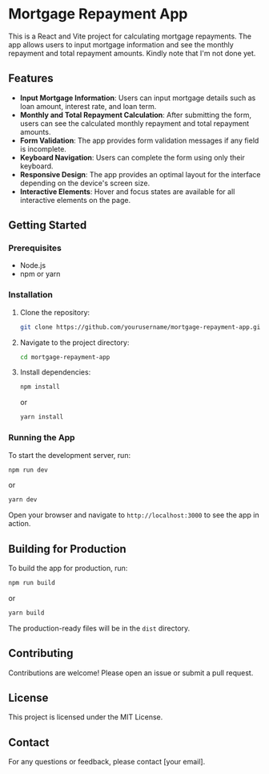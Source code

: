 # Mortgage Repayment App

This is a React and Vite project for calculating mortgage repayments. The app allows users to input mortgage information and see the monthly repayment and total repayment amounts. Kindly note that I'm not done yet.

## Features

- **Input Mortgage Information**: Users can input mortgage details such as loan amount, interest rate, and loan term.
- **Monthly and Total Repayment Calculation**: After submitting the form, users can see the calculated monthly repayment and total repayment amounts.
- **Form Validation**: The app provides form validation messages if any field is incomplete.
- **Keyboard Navigation**: Users can complete the form using only their keyboard.
- **Responsive Design**: The app provides an optimal layout for the interface depending on the device's screen size.
- **Interactive Elements**: Hover and focus states are available for all interactive elements on the page.

## Getting Started

### Prerequisites

- Node.js
- npm or yarn

### Installation

1. Clone the repository:
   ```bash
   git clone https://github.com/yourusername/mortgage-repayment-app.git
   ```
2. Navigate to the project directory:
   ```bash
   cd mortgage-repayment-app
   ```
3. Install dependencies:
   ```bash
   npm install
   ```
   or
   ```bash
   yarn install
   ```

### Running the App

To start the development server, run:

```bash
npm run dev
```

or

```bash
yarn dev
```

Open your browser and navigate to `http://localhost:3000` to see the app in action.

## Building for Production

To build the app for production, run:

```bash
npm run build
```

or

```bash
yarn build
```

The production-ready files will be in the `dist` directory.

## Contributing

Contributions are welcome! Please open an issue or submit a pull request.

## License

This project is licensed under the MIT License.

## Contact

For any questions or feedback, please contact [your email].
